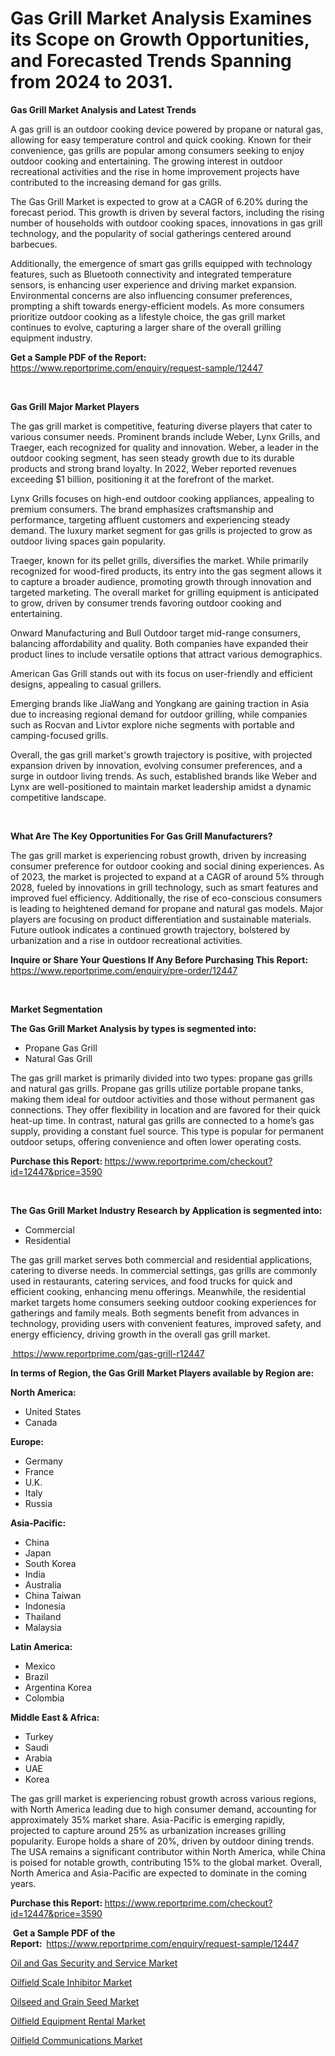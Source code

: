 <p><h1>Gas Grill Market Analysis Examines its Scope on Growth Opportunities, and Forecasted Trends Spanning from 2024 to 2031.</h1></p><p><strong>Gas Grill Market Analysis and Latest Trends</strong></p>
<p><p>A gas grill is an outdoor cooking device powered by propane or natural gas, allowing for easy temperature control and quick cooking. Known for their convenience, gas grills are popular among consumers seeking to enjoy outdoor cooking and entertaining. The growing interest in outdoor recreational activities and the rise in home improvement projects have contributed to the increasing demand for gas grills.</p><p>The Gas Grill Market is expected to grow at a CAGR of 6.20% during the forecast period. This growth is driven by several factors, including the rising number of households with outdoor cooking spaces, innovations in gas grill technology, and the popularity of social gatherings centered around barbecues. </p><p>Additionally, the emergence of smart gas grills equipped with technology features, such as Bluetooth connectivity and integrated temperature sensors, is enhancing user experience and driving market expansion. Environmental concerns are also influencing consumer preferences, prompting a shift towards energy-efficient models. As more consumers prioritize outdoor cooking as a lifestyle choice, the gas grill market continues to evolve, capturing a larger share of the overall grilling equipment industry.</p></p>
<p><strong>Get a Sample PDF of the Report:&nbsp;</strong> <a href="https://www.reportprime.com/enquiry/request-sample/12447?utm_campaign=1943&utm_medium=2&utm_source=Github&utm_content=ia&utm_term=24122024&utm_id=gas-grill">https://www.reportprime.com/enquiry/request-sample/12447</a></p>
<p>&nbsp;</p>
<p><strong>Gas Grill Major Market Players</strong></p>
<p><p>The gas grill market is competitive, featuring diverse players that cater to various consumer needs. Prominent brands include Weber, Lynx Grills, and Traeger, each recognized for quality and innovation. Weber, a leader in the outdoor cooking segment, has seen steady growth due to its durable products and strong brand loyalty. In 2022, Weber reported revenues exceeding $1 billion, positioning it at the forefront of the market.</p><p>Lynx Grills focuses on high-end outdoor cooking appliances, appealing to premium consumers. The brand emphasizes craftsmanship and performance, targeting affluent customers and experiencing steady demand. The luxury market segment for gas grills is projected to grow as outdoor living spaces gain popularity.</p><p>Traeger, known for its pellet grills, diversifies the market. While primarily recognized for wood-fired products, its entry into the gas segment allows it to capture a broader audience, promoting growth through innovation and targeted marketing. The overall market for grilling equipment is anticipated to grow, driven by consumer trends favoring outdoor cooking and entertaining.</p><p>Onward Manufacturing and Bull Outdoor target mid-range consumers, balancing affordability and quality. Both companies have expanded their product lines to include versatile options that attract various demographics.</p><p>American Gas Grill stands out with its focus on user-friendly and efficient designs, appealing to casual grillers. </p><p>Emerging brands like JiaWang and Yongkang are gaining traction in Asia due to increasing regional demand for outdoor grilling, while companies such as Rocvan and Livtor explore niche segments with portable and camping-focused grills.</p><p>Overall, the gas grill market's growth trajectory is positive, with projected expansion driven by innovation, evolving consumer preferences, and a surge in outdoor living trends. As such, established brands like Weber and Lynx are well-positioned to maintain market leadership amidst a dynamic competitive landscape.</p></p>
<p>&nbsp;</p>
<p><strong>What Are The Key Opportunities For Gas Grill Manufacturers?</strong></p>
<p><p>The gas grill market is experiencing robust growth, driven by increasing consumer preference for outdoor cooking and social dining experiences. As of 2023, the market is projected to expand at a CAGR of around 5% through 2028, fueled by innovations in grill technology, such as smart features and improved fuel efficiency. Additionally, the rise of eco-conscious consumers is leading to heightened demand for propane and natural gas models. Major players are focusing on product differentiation and sustainable materials. Future outlook indicates a continued growth trajectory, bolstered by urbanization and a rise in outdoor recreational activities.</p></p>
<p><strong>Inquire or Share Your Questions If Any Before Purchasing This Report:</strong> <a href="https://www.reportprime.com/enquiry/pre-order/12447?utm_campaign=1943&utm_medium=2&utm_source=Github&utm_content=ia&utm_term=24122024&utm_id=gas-grill">https://www.reportprime.com/enquiry/pre-order/12447</a></p>
<p>&nbsp;</p>
<p><strong>Market Segmentation</strong></p>
<p><strong>The Gas Grill Market Analysis by types is segmented into:</strong></p>
<p><ul><li>Propane Gas Grill</li><li>Natural Gas Grill</li></ul></p>
<p><p>The gas grill market is primarily divided into two types: propane gas grills and natural gas grills. Propane gas grills utilize portable propane tanks, making them ideal for outdoor activities and those without permanent gas connections. They offer flexibility in location and are favored for their quick heat-up time. In contrast, natural gas grills are connected to a home’s gas supply, providing a constant fuel source. This type is popular for permanent outdoor setups, offering convenience and often lower operating costs.</p></p>
<p><strong>Purchase this Report:&nbsp;</strong><a href="https://www.reportprime.com/checkout?id=12447&price=3590&utm_campaign=1943&utm_medium=2&utm_source=Github&utm_content=ia&utm_term=24122024&utm_id=gas-grill">https://www.reportprime.com/checkout?id=12447&price=3590</a></p>
<p>&nbsp;</p>
<p><strong>The Gas Grill Market Industry Research by Application is segmented into:</strong></p>
<p><ul><li>Commercial</li><li>Residential</li></ul></p>
<p><p>The gas grill market serves both commercial and residential applications, catering to diverse needs. In commercial settings, gas grills are commonly used in restaurants, catering services, and food trucks for quick and efficient cooking, enhancing menu offerings. Meanwhile, the residential market targets home consumers seeking outdoor cooking experiences for gatherings and family meals. Both segments benefit from advances in technology, providing users with convenient features, improved safety, and energy efficiency, driving growth in the overall gas grill market.</p></p>
<p><a href="https://www.reportprime.com/gas-grill-r12447?utm_campaign=1943&utm_medium=2&utm_source=Github&utm_content=ia&utm_term=24122024&utm_id=gas-grill">&nbsp;https://www.reportprime.com/gas-grill-r12447</a></p>
<p><strong>In terms of Region, the Gas Grill Market Players available by Region are:</strong></p>
<p>
    <p> <strong> North America: </strong>
        <ul>
            <li>United States</li>
            <li>Canada</li>
        </ul>
        </p> 
    <p> <strong> Europe: </strong>
        <ul>
            <li>Germany</li>
            <li>France</li>
            <li>U.K.</li>
            <li>Italy</li>
            <li>Russia</li>
        </ul>
        </p> 
    <p> <strong> Asia-Pacific: </strong>
        <ul>
            <li>China</li>
            <li>Japan</li>
            <li>South Korea</li>
            <li>India</li>
            <li>Australia</li>
            <li>China Taiwan</li>
            <li>Indonesia</li>
            <li>Thailand</li>
            <li>Malaysia</li>
        </ul>
        </p> 
    <p> <strong> Latin America: </strong>
        <ul>
            <li>Mexico</li>
            <li>Brazil</li>
            <li>Argentina Korea</li>
            <li>Colombia</li>
        </ul>
        </p> 
    <p> <strong> Middle East & Africa: </strong>
        <ul>
            <li>Turkey</li>
            <li>Saudi</li>
            <li>Arabia</li>
            <li>UAE</li>
            <li>Korea</li>
        </ul>
    </p>
    </p>
<p><p>The gas grill market is experiencing robust growth across various regions, with North America leading due to high consumer demand, accounting for approximately 35% market share. Asia-Pacific is emerging rapidly, projected to capture around 25% as urbanization increases grilling popularity. Europe holds a share of 20%, driven by outdoor dining trends. The USA remains a significant contributor within North America, while China is poised for notable growth, contributing 15% to the global market. Overall, North America and Asia-Pacific are expected to dominate in the coming years.</p></p>
<p><strong>Purchase this Report: </strong><a href="https://www.reportprime.com/checkout?id=12447&price=3590&utm_campaign=1943&utm_medium=2&utm_source=Github&utm_content=ia&utm_term=24122024&utm_id=gas-grill">https://www.reportprime.com/checkout?id=12447&price=3590</a></p>
<p>&nbsp;<strong>Get a Sample PDF of the Report:&nbsp;&nbsp;</strong><a href="https://www.reportprime.com/enquiry/request-sample/12447?utm_campaign=1943&utm_medium=2&utm_source=Github&utm_content=ia&utm_term=24122024&utm_id=gas-grill">https://www.reportprime.com/enquiry/request-sample/12447</a></p>
<p><strong></strong></p>
<p><p><a href="https://www.linkedin.com/pulse/oil-gas-security-service-market-growth-segmentation-regional-vffjc?utm_campaign=1943&utm_medium=2&utm_source=Github&utm_content=ia&utm_term=24122024&utm_id=gas-grill">Oil and Gas Security and Service Market</a></p><p><a href="https://www.linkedin.com/pulse/oilfield-scale-inhibitor-market-size-growth-type-application-xbwze?utm_campaign=1943&utm_medium=2&utm_source=Github&utm_content=ia&utm_term=24122024&utm_id=gas-grill">Oilfield Scale Inhibitor Market</a></p><p><a href="https://www.linkedin.com/pulse/oilseed-grain-seed-market-rise-tracking-147-cagr-2024-2031-odxnc?utm_campaign=1943&utm_medium=2&utm_source=Github&utm_content=ia&utm_term=24122024&utm_id=gas-grill">Oilseed and Grain Seed Market</a></p><p><a href="https://www.linkedin.com/pulse/exploring-oilfield-equipment-rental-market-strategic-insights-0cooc?utm_campaign=1943&utm_medium=2&utm_source=Github&utm_content=ia&utm_term=24122024&utm_id=gas-grill">Oilfield Equipment Rental Market</a></p><p><a href="https://www.linkedin.com/pulse/oilfield-communications-market-study-examiningthe-industrys-kna8c?utm_campaign=1943&utm_medium=2&utm_source=Github&utm_content=ia&utm_term=24122024&utm_id=gas-grill">Oilfield Communications Market</a></p></p>